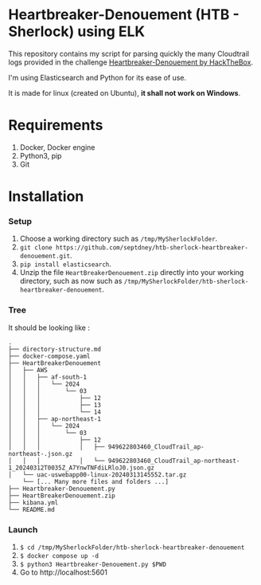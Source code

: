 # Heartbreaker-Denouement (HTB - Sherlock) using ELK

This repository contains my script for parsing quickly the many Cloudtrail logs provided in the challenge [Heartbreaker-Denouement by HackTheBox](https://app.hackthebox.com/sherlocks/Heartbreaker-Denouement).

I'm using Elasticsearch and Python for its ease of use.  

It is made for linux (created on Ubuntu), **it shall not work on Windows**.

# Requirements

1. Docker, Docker engine
2. Python3, pip
3. Git

# Installation

### Setup 

1. Choose a working directory such as `/tmp/MySherlockFolder`.
2. `git clone https://github.com/septdney/htb-sherlock-heartbreaker-denouement.git`. 
3. `pip install elasticsearch`.
4. Unzip the file `HeartBreakerDenouement.zip` directly into your working directory, such as now such as `/tmp/MySherlockFolder/htb-sherlock-heartbreaker-denouement`.

### Tree

It should be looking like :

    .
    ├── directory-structure.md
    ├── docker-compose.yaml
    ├── HeartBreakerDenouement
    │   ├── AWS
    │   │   ├── af-south-1
    │   │   │   └── 2024
    │   │   │       └── 03
    │   │   │           ├── 12
    │   │   │           ├── 13
    │   │   │           └── 14
    │   │   ├── ap-northeast-1
    │   │   │   └── 2024
    │   │   │       └── 03
    │   │   │           ├── 12
    │   │   │           │   ├── 949622803460_CloudTrail_ap-northeast-.json.gz
    │   │   │           │   └── 949622803460_CloudTrail_ap-northeast-1_20240312T0035Z_A7YnwTNFdiLRloJ0.json.gz
    │   └── uac-uswebapp00-linux-20240313145552.tar.gz
        └── [... Many more files and folders ...]
    ├── Heartbreaker-Denouement.py
    ├── HeartBreakerDenouement.zip
    ├── kibana.yml
    └── README.md

### Launch

1. `$ cd /tmp/MySherlockFolder/htb-sherlock-heartbreaker-denouement`
2. `$ docker compose up -d`
3. `$ python3 Heartbreaker-Denouement.py $PWD` 
4. Go to http://localhost:5601